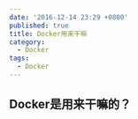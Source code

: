 ```yaml
---
date: '2016-12-14 23:29 +0800'
published: true
title: Docker用来干嘛
category:
  - Docker
tags:
  - Docker
---
```

## Docker是用来干嘛的？